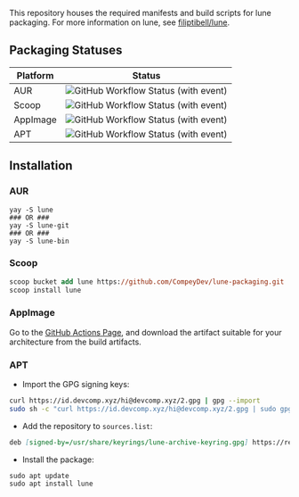 This repository houses the required manifests and build scripts for lune packaging. 
For more information on lune, see [filiptibell/lune](https://github.com/filiptibell/lune).

## Packaging Statuses

| Platform | Status                                                                                                                                                                    |
|----------|---------------------------------------------------------------------------------------------------------------------------------------------------------------------------|
| AUR      | ![GitHub Workflow Status (with event)](https://img.shields.io/github/actions/workflow/status/CompeyDev/lune-packaging/aur_test.yaml?logo=archlinux&label=%20&color=black) |
| Scoop    | ![GitHub Workflow Status (with event)](https://img.shields.io/github/actions/workflow/status/CompeyDev/lune-packaging/scoop_test.yaml?logo=windows&logoColor=blue&label=%20&color=black) |
| AppImage    | ![GitHub Workflow Status (with event)](https://img.shields.io/github/actions/workflow/status/CompeyDev/lune-packaging/appimage.yaml?logo=linux&logoColor=yellow&label=%20&color=black) |
| APT    | ![GitHub Workflow Status (with event)](https://img.shields.io/github/actions/workflow/status/CompeyDev/lune-packaging/apt.yaml?logo=debian&logoColor=red&label=%20&color=black) |


## Installation
### AUR
```console
yay -S lune
### OR ###
yay -S lune-git
### OR ###
yay -S lune-bin
```

### Scoop
```ps
scoop bucket add lune https://github.com/CompeyDev/lune-packaging.git
scoop install lune
```

### AppImage
Go to the [GitHub Actions Page](https://github.com/CompeyDev/lune-packaging/actions/workflows/appimage.yaml), and download the artifact suitable for your architecture from the build artifacts.

### APT
- Import the GPG signing keys:
```sh
curl https://id.devcomp.xyz/hi@devcomp.xyz/2.gpg | gpg --import
sudo sh -c "curl https://id.devcomp.xyz/hi@devcomp.xyz/2.gpg | sudo gpg --dearmor > /usr/share/keyrings/lune-archive-keyring.gpg"
```
- Add the repository to `sources.list`:
```md
deb [signed-by=/usr/share/keyrings/lune-archive-keyring.gpg] https://repos.devcomp.xyz/ bookworm main
```
- Install the package:
```console
sudo apt update
sudo apt install lune
```
